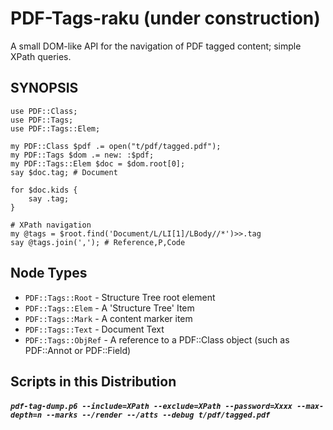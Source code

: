 PDF-Tags-raku (under construction)
============

A small DOM-like API for the navigation of PDF tagged content; simple XPath queries.

SYNOPSIS
--------

```
use PDF::Class;
use PDF::Tags;
use PDF::Tags::Elem;

my PDF::Class $pdf .= open("t/pdf/tagged.pdf");
my PDF::Tags $dom .= new: :$pdf;
my PDF::Tags::Elem $doc = $dom.root[0];
say $doc.tag; # Document

for $doc.kids {
    say .tag;
}

# XPath navigation
my @tags = $root.find('Document/L/LI[1]/LBody//*')>>.tag
say @tags.join(','); # Reference,P,Code
```

Node Types
----------

- `PDF::Tags::Root` - Structure Tree root element
- `PDF::Tags::Elem` - A 'Structure Tree' Item
- `PDF::Tags::Mark` - A content marker item
- `PDF::Tags::Text` - Document Text
- `PDF::Tags::ObjRef` - A reference to a PDF::Class object (such as PDF::Annot or PDF::Field)


Scripts in this Distribution
------

##### `pdf-tag-dump.p6 --include=XPath --exclude=XPath --password=Xxxx --max-depth=n --marks --/render --/atts --debug t/pdf/tagged.pdf`
